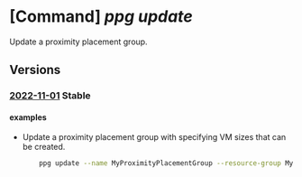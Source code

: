 # [Command] _ppg update_

Update a proximity placement group.

## Versions

### [2022-11-01](/Resources/mgmt-plane/L3N1YnNjcmlwdGlvbnMve30vcmVzb3VyY2Vncm91cHMve30vcHJvdmlkZXJzL21pY3Jvc29mdC5jb21wdXRlL3Byb3hpbWl0eXBsYWNlbWVudGdyb3Vwcy97fQ==/2022-11-01.xml) **Stable**

<!-- mgmt-plane /subscriptions/{}/resourcegroups/{}/providers/microsoft.compute/proximityplacementgroups/{} 2022-11-01 -->

#### examples

- Update a proximity placement group with specifying VM sizes that can be created.
    ```bash
        ppg update --name MyProximityPlacementGroup --resource-group MyResourceGroup --intent-vm-sizes Standard_E64s_v4 Standard_M416ms_v2
    ```
